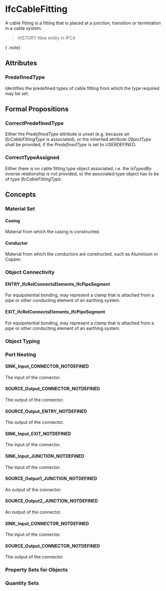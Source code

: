 # IfcCableFitting

A cable fitting is a fitting that is placed at a junction, transition or termination in a cable system.

> HISTORY New entity in IFC4

{ .note}
>

## Attributes

### PredefinedType
Identifies the predefined types of cable fitting from which the type required may be set.

## Formal Propositions

### CorrectPredefinedType
Either the _PredefinedType_ attribute is unset (e.g. because an _IfcCableFittingType_ is associated), or the inherited attribute _ObjectType_ shall be provided, if the _PredefinedType_ is set to USERDEFINED.

### CorrectTypeAssigned
Either there is no cable fitting type object associated, i.e. the _IsTypedBy_ inverse relationship is not provided, or the associated type object has to be of type _IfcCableFittingType_.

## Concepts

### Material Set



#### Casing

Material from which the casing is constructed.

#### Conductor

Material from which the conductors are constructed, such as Aluminium or Copper.

### Object Connectivity



#### ENTRY_IfcRelConnectsElements_IfcPipeSegment

For equipotential bonding, may represent a clamp that is attached from a pipe or other conducting element of an earthing system.

#### EXIT_IfcRelConnectsElements_IfcPipeSegment

For equipotential bonding, may represent a clamp that is attached from a pipe or other conducting element of an earthing system.

### Object Typing



### Port Nesting



#### SINK_Input_CONNECTOR_NOTDEFINED

The input of the connector.

#### SOURCE_Output_CONNECTOR_NOTDEFINED

The output of the connector.

#### SOURCE_Output_ENTRY_NOTDEFINED

The output of the connector.

#### SINK_Input_EXIT_NOTDEFINED

The input of the connector.

#### SINK_Input_JUNCTION_NOTDEFINED

The input of the connector.

#### SOURCE_Output1_JUNCTION_NOTDEFINED

An output of the connector.

#### SOURCE_Output2_JUNCTION_NOTDEFINED

An output of the connector.

#### SINK_Input_CONNECTOR_NOTDEFINED

The input of the connector.

#### SOURCE_Output_CONNECTOR_NOTDEFINED

The output of the connector.

### Property Sets for Objects



### Quantity Sets



